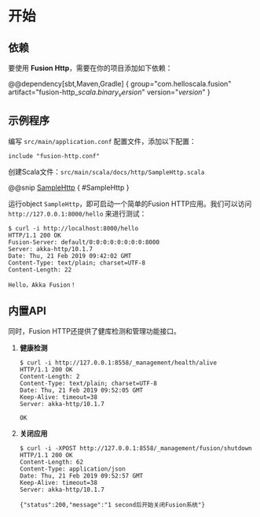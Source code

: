 # 开始

## 依赖

要使用 **Fusion Http**，需要在你的项目添加如下依赖：

@@dependency[sbt,Maven,Gradle] {
  group="com.helloscala.fusion"
  artifact="fusion-http_$scala.binary_version$"
  version="$version$"
}

## 示例程序

编写 `src/main/application.conf` 配置文件，添加以下配置：

```hocon
include "fusion-http.conf"
```

创建Scala文件：`src/main/scala/docs/http/SampleHttp.scala`

@@snip [SampleHttp](../../scala/docs/http/SampleHttp.scala) { #SampleHttp }

运行object `SampleHttp`，即可启动一个简单的Fusion HTTP应用。我们可以访问 `http://127.0.0.1:8000/hello` 来进行测试：

```
$ curl -i http://localhost:8000/hello
HTTP/1.1 200 OK
Fusion-Server: default/0:0:0:0:0:0:0:0:8000
Server: akka-http/10.1.7
Date: Thu, 21 Feb 2019 09:42:02 GMT
Content-Type: text/plain; charset=UTF-8
Content-Length: 22

Hello，Akka Fusion！
```

## 内置API

同时，Fusion HTTP还提供了健库检测和管理功能接口。

1. **健康检测**
    
    ```
    $ curl -i http://127.0.0.1:8558/_management/health/alive
    HTTP/1.1 200 OK
    Content-Length: 2
    Content-Type: text/plain; charset=UTF-8
    Date: Thu, 21 Feb 2019 09:52:05 GMT
    Keep-Alive: timeout=38
    Server: akka-http/10.1.7
    
    OK
    ```

2. **关闭应用** 
    
    ```
    $ curl -i -XPOST http://127.0.0.1:8558/_management/fusion/shutdown
    HTTP/1.1 200 OK
    Content-Length: 62
    Content-Type: application/json
    Date: Thu, 21 Feb 2019 09:52:57 GMT
    Keep-Alive: timeout=38
    Server: akka-http/10.1.7
    
    {"status":200,"message":"1 second后开始关闭Fusion系统"}
    ```
